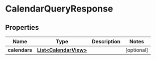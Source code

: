 

# CalendarQueryResponse


## Properties

| Name | Type | Description | Notes |
|------------ | ------------- | ------------- | -------------|
|**calendars** | [**List&lt;CalendarView&gt;**](CalendarView.md) |  |  [optional] |



